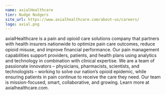 ```yaml
---
name: axialHealthcare
tier: Nudge Nudgers
site_url: https://www.axialhealthcare.com/about-us/careers/
logo: axial.png
---
```


axialHealthcare is a pain and opioid care solutions company that partners with health insurers nationwide to optimize pain care outcomes, reduce opioid misuse, and improve ﬁnancial performance. Our pain management capabilities support providers, patients, and health plans using analytics and technology in combination with clinical expertise. We are a team of passionate innovators – physicians, pharmacists, scientists, and technologists – working to solve our nation’s opioid epidemic, while ensuring patients in pain continue to receive the care they need. Our team is mission-focused, smart, collaborative, and growing. Learn more at axialhealthcare.com.
